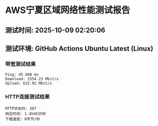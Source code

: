 # AWS宁夏区域网络性能测试报告
## 测试时间: 2025-10-09 02:20:06
## 测试环境: GitHub Actions Ubuntu Latest (Linux)

### 带宽测试结果
```
Ping: 45.948 ms
Download: 1554.23 Mbit/s
Upload: 632.92 Mbit/s
```

### HTTP连接测试结果
```
HTTP状态码: 307
响应时间: 1.454535秒
下载速度: 0字节/秒
```

